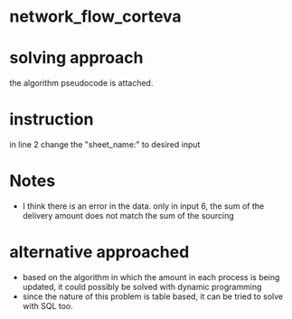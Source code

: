 # network_flow_corteva
# solving approach
the algorithm pseudocode is attached.

# instruction
in line 2 change the "sheet_name:" to desired input

# Notes
- I think there is an error in the data. only in input 6, the sum of the delivery amount does not match the sum of the sourcing

# alternative approached
- based on the algorithm in which the amount in each process is being updated, it could possibly be solved with dynamic programming
- since the nature of this problem is table based, it can be tried to solve with SQL too.
